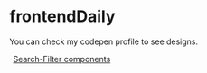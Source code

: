 # frontendDaily
You can check my codepen profile to see designs.

-[Search-Filter components](https://codepen.io/furkangunduz/pen/XWZEGpj)
